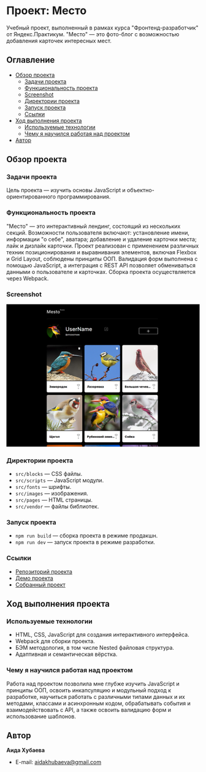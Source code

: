 # Проект: Место

Учебный проект, выполненный в рамках курса "Фронтенд-разработчик" от Яндекс.Практикум. "Место" — это фото-блог с возможностью добавления карточек интересных мест.
## Оглавление

- [Обзор проекта](#обзор-проекта)
  - [Задачи проекта](#задачи-проекта)
  - [Функциональность проекта](#функциональность-проекта)
  - [Screenshot](#screenshot)
  - [Директории проекта](#директории-проекта)
  - [Запуск проекта](#запуск-проекта)
  - [Ссылки](#ссылки)
- [Ход выполнения проекта](#ход-выполнения-проекта)
  - [Используемые технологии](#используемые-технологии)
  - [Чему я научился работая над проектом](#чему-я-научился-работая-над-проектом)
- [Автор](#автор)

## Обзор проекта

### Задачи проекта

Цель проекта — изучить основы JavaScript и объектно-ориентированного программирования.

### Функциональность проекта

"Место" — это интерактивный лендинг, состоящий из нескольких секций. Возможности пользователя включают: установление имени, информации "о себе", аватара; добавление и удаление карточки места; лайк и дизлайк карточки. Проект реализован с применением различных техник позиционирования и выравнивания элементов, включая Flexbox и Grid Layout, соблюдены принципы ООП. Валидация форм выполнена с помощью JavaScript, а интеграция с REST API позволяет обмениваться данными о пользователе и карточках. Сборка проекта осуществляется через Webpack.

### Screenshot

![Desktop screenshot](./src/images/Снимок%20экрана%202024-03-18%20114401.jpg)

### Директории проекта

- `src/blocks` — CSS файлы.
- `src/scripts` — JavaScript модули.
- `src/fonts` — шрифты.
- `src/images` — изображения.
- `src/pages` — HTML страницы.
- `src/vendor` — файлы библиотек.

### Запуск проекта

- `npm run build` — сборка проекта в режиме продакшн.
- `npm run dev` — запуск проекта в режиме разработки.

### Ссылки

- [Репозиторий проекта](https://github.com/aidakhubaeva/mesto-project-ff.git)
- [Демо проекта](https://aidakhubaeva.github.io/mesto-project-ff/)
- [Собранный проект](https://github.com/aidakhubaeva/mesto-project-ff/tree/gh-pages)

## Ход выполнения проекта

### Используемые технологии

- HTML, CSS, JavaScript для создания интерактивного интерфейса.
- Webpack для сборки проекта.
- БЭМ методология, в том числе Nested файловая структура.
- Адаптивная и семантическая вёрстка.

### Чему я научился работая над проектом

Работа над проектом позволила мне глубже изучить JavaScript и принципы ООП, освоить инкапсуляцию и модульный подход к разработке, научиться работать с различными типами данных и их методами, классами и асинхронным кодом, обрабатывать события и взаимодействовать с API, а также освоить валидацию форм и использование шаблонов.

## Автор

**Аида Хубаева**

- E-mail: [aidakhubaeva@gmail.com](mailto:aidakhubaeva@gmail.com)
